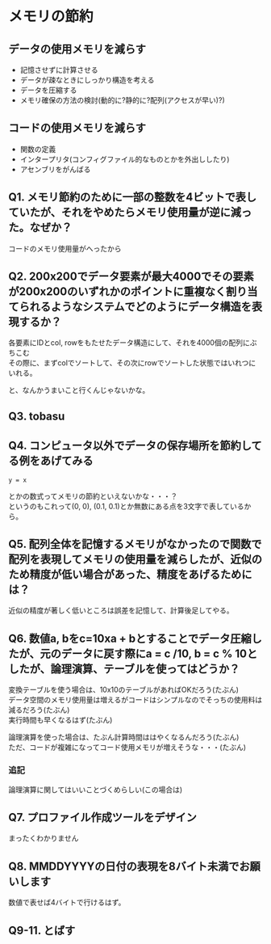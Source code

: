 # メモリの節約


## データの使用メモリを減らす

* 記憶させずに計算させる
* データが疎なときにしっかり構造を考える
* データを圧縮する
* メモリ確保の方法の検討(動的に?静的に?配列(アクセスが早い)?)


## コードの使用メモリを減らす

* 関数の定義
* インタープリタ(コンフィグファイル的なものとかを外出ししたり)
* アセンブリをがんばる


## Q1. メモリ節約のために一部の整数を4ビットで表していたが、それをやめたらメモリ使用量が逆に減った。なぜか？

コードのメモリ使用量がへったから


## Q2. 200x200でデータ要素が最大4000でその要素が200x200のいずれかのポイントに重複なく割り当てられるようなシステムでどのようにデータ構造を表現するか？

各要素にIDとcol, rowをもたせたデータ構造にして、それを4000個の配列にぶちこむ  
その際に、まずcolでソートして、その次にrowでソートした状態ではいれつにいれる。

と、なんかうまいこと行くんじゃないかな。

## Q3. tobasu

## Q4. コンピュータ以外でデータの保存場所を節約してる例をあげてみる

`y = x`

とかの数式ってメモリの節約といえないかな・・・？  
というのもこれって(0, 0), (0.1, 0.1)とか無数にある点を3文字で表しているから。

## Q5. 配列全体を記憶するメモリがなかったので関数で配列を表現してメモリの使用量を減らしたが、近似のため精度が低い場合があった、精度をあげるためには？

近似の精度が著しく低いところは誤差を記憶して、計算後足してやる。

## Q6. 数値a, bをc=10xa + bとすることでデータ圧縮したが、元のデータに戻す際にa = c /10, b = c % 10としたが、論理演算、テーブルを使ってはどうか？

変換テーブルを使う場合は、10x10のテーブルがあればOKだろう(たぶん)  
データ空間のメモリ使用量は増えるがコードはシンプルなのでそっちの使用料は減るだろう(たぶん)  
実行時間も早くなるはず(たぶん)

論理演算を使った場合は、たぶん計算時間ははやくなるんだろう(たぶん)  
ただ、コードが複雑になってコード使用メモリが増えそうな・・・(たぶん)

### 追記

論理演算に関してはいいことづくめらしい(この場合は)


## Q7. プロファイル作成ツールをデザイン

まったくわかりません

## Q8. MMDDYYYYの日付の表現を8バイト未満でお願いします

数値で表せば4バイトで行けるはず。

## Q9-11. とばす
